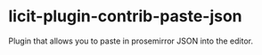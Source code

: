 # licit-plugin-contrib-paste-json
Plugin that allows you to paste in prosemirror JSON into the editor.
